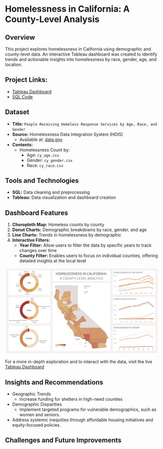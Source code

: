 # Homelessness in California: A County-Level Analysis

## Overview

This project explores homelessness in California using demographic and county-level data. An interactive Tableau dashboard was created to identify trends and actionable insights into homelessness by race, gender, age, and location.

## Project Links:
- [Tableau Dashboard](https://public.tableau.com/app/profile/aliyah.good/viz/homelessness_in_california/HomelessnessDashboard?publish=yes/)
- [SQL Code](./CA_homelessness_data_cleaning.sql)
  
## Dataset
- **Title:** `People Receiving Homeless Response Services by Age, Race, and Gender`
- **Source:** Homelessness Data Integration System (HDIS)
  - Available at: [data.gov](https://catalog.data.gov/dataset/people-receiving-homeless-response-services-by-age-race-ethnicity-and-gender-b667d/resource/6860eb43-14bd-4b02-8843-d5e07bb510aa)
- **Contents:**
  - Homelessness Count by:
    - Age: `cy_age.csv`
    - Gender: `cy_gender.csv`
    - Race: `cy_race.csv`
 
## Tools and Technologies
- **SQL:** Data cleaning and preprocessing
- **Tableau:** Data visualization and dashboard creation

## Dashboard Features
1. **Choropleth Map:** Homeless counts by county
2. **Donut Charts:** Demographic breakdowns by race, gender, and age
3. **Line Charts:** Trends in homelessness by demographic
4. **Interactive Filters:**
   - **Year Filter:** Allow users to filter the data by specific years to track changes over time
   - **County Filter:** Enables users to focus on individual counties, offering detailed insights at the local level

![Homelessness Dashboard](./CA_homelessness_dashboard.png)


For a more in-depth exploration and to interact with the data, visit the live [Tableau Dashboard](https://public.tableau.com/app/profile/aliyah.good/viz/homelessness_in_california/HomelessnessDashboard?publish=yes/)

## Insights and Recommendations
- Geographic Trends
  - Increase funding for shelters in high-need counties
- Demographic Disparities
  - Implement targeted programs for vulnerable demographics, such as women and seniors.
- Address systemic inequities through affordable housing initiatives and equity-focused policies.

## Challenges and Future Improvements

